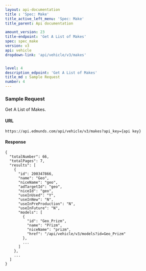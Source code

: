 ```yaml
---
layout: api-documentation
title : 'Spec: Make'
title_active_left_menu: 'Spec: Make'
title_parent: Api documentation

amount_version: 23
title-endpoint: 'Get A List of Makes'
spec: spec_make
version: v3
api: vehicle
dropdown-link: 'api/vehicle/v3/makes'


level: 4
description_edpoint: 'Get A List of Makes'
title_md : Sample Request
number: 4
---
```


### Sample Request

Get A List of Makes.

#### URL

    https://api.edmunds.com/api/vehicle/v3/makes?api_key={api key}
    
#### Response
    
    {
      "totalNumber": 66,
      "totalPages": 7,
      "results": [
        {
          "id": 200347866,
          "name": "Geo",
          "niceName": "geo",
          "adTargetId": "geo",
          "niceId": "geo",
          "useInUsed": "Y",
          "useInNew": "N",
          "useInPreProduction": "N",
          "useInFuture": "N",
          "models": [
            {
              "id": "Geo_Prizm",
              "name": "Prizm",
              "niceName": "prizm",
              "href": "/api/vehicle/v3/models?id=Geo_Prizm"
            },
            ...
          ]
        },
        ...
      ]
    }
